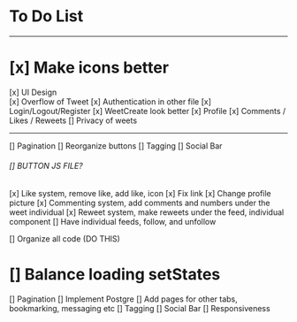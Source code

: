 # To Do List
------------

# [x] Make icons better
[x] UI Design    
    [x] Overflow of Tweet
[x] Authentication in other file
[x] Login/Logout/Register
[x] WeetCreate look better
[x] Profile
[x] Comments / Likes / Reweets
[] Privacy of weets

----------------------------------
[] Pagination
[] Reorganize buttons
[] Tagging
[] Social Bar

###### [] BUTTON JS FILE?

[x] Like system, remove like, add like, icon
[x] Fix link
[x] Change profile picture
[x] Commenting system, add comments and numbers under the weet individual
[x] Reweet system, make reweets under the feed, individual component
[] Have individual feeds, follow, and unfollow

[] Organize all code (DO THIS)
#   [] Balance loading setStates
[] Pagination
[] Implement Postgre
[] Add pages for other tabs, bookmarking, messaging etc
[] Tagging
[] Social Bar
[] Responsiveness


